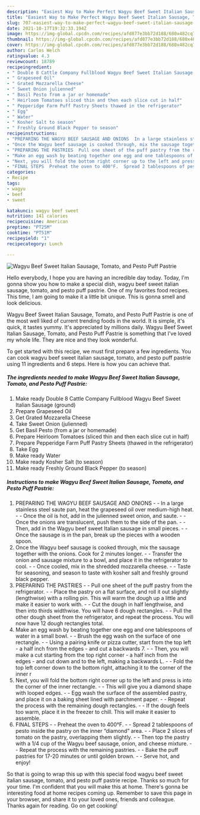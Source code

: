```yaml
---
description: "Easiest Way to Make Perfect Wagyu Beef Sweet Italian Sausage, Tomato, and Pesto Puff Pastrie"
title: "Easiest Way to Make Perfect Wagyu Beef Sweet Italian Sausage, Tomato, and Pesto Puff Pastrie"
slug: 707-easiest-way-to-make-perfect-wagyu-beef-sweet-italian-sausage-tomato-and-pesto-puff-pastrie
date: 2021-10-17T19:32:33.194Z
image: https://img-global.cpcdn.com/recipes/afd877e3bb72d188/680x482cq70/wagyu-beef-sweet-italian-sausage-tomato-and-pesto-puff-pastrie-recipe-main-photo.jpg
thumbnail: https://img-global.cpcdn.com/recipes/afd877e3bb72d188/680x482cq70/wagyu-beef-sweet-italian-sausage-tomato-and-pesto-puff-pastrie-recipe-main-photo.jpg
cover: https://img-global.cpcdn.com/recipes/afd877e3bb72d188/680x482cq70/wagyu-beef-sweet-italian-sausage-tomato-and-pesto-puff-pastrie-recipe-main-photo.jpg
author: Carlos Welch
ratingvalue: 4.3
reviewcount: 18789
recipeingredient:
- " Double 8 Cattle Company Fullblood Wagyu Beef Sweet Italian Sausage ground"
- " Grapeseed Oil"
- " Grated Mozzarella Cheese"
- " Sweet Onion julienned"
- " Basil Pesto from a jar or homemade"
- " Heirloom Tomatoes sliced thin and then each slice cut in half"
- " Pepperidge Farm Puff Pastry Sheets thawed in the refrigerator"
- " Egg"
- " Water"
- " Kosher Salt to season"
- " Freshly Ground Black Pepper to season"
recipeinstructions:
- "PREPARING THE WAGYU BEEF SAUSAGE AND ONIONS  In a large stainless steel saute pan, heat the grapeseed oil over medium-high heat.  Once the oil is hot, add in the julienned sweet onion, and saute.  Once the onions are translucent, push them to the side of the pan.  Then, add in the Wagyu beef sweet Italian sausage in small pieces.  Once the sausage is in the pan, break up the pieces with a wooden spoon."
- "Once the Wagyu beef sausage is cooked through, mix the sausage together with the onions. Cook for 2 minutes longer.  Transfer the onion and sausage mixture to a bowl, and place it in the refrigerator to cool.  Once cooled, mix in the shredded mozzarella cheese.  Taste for seasoning, and season to taste with kosher salt and freshly ground black pepper."
- "PREPARING THE PASTRIES  Pull one sheet of the puff pastry from the refrigerator.  Place the pastry on a flat surface, and roll it out slightly (lengthwise) with a rolling pin. This will warm the dough up a little and make it easier to work with.  Cut the dough in half lengthwise, and then into thirds widthwise. You will have 6 dough rectangles.  Pull the other dough sheet from the refrigerator, and repeat the process. You will now have 12 dough rectangles total."
- "Make an egg wash by beating together one egg and one tablespoons of water in a small bowl.  Brush the egg wash on the surface of one rectangle.  Using a pairing knife or pizza cutter, start from the top left - a half inch from the edges - and cut a backwards 7.  Then, you will make a cut starting from the top right corner - a half inch from the edges - and cut down and to the left, making a backwards L.  Fold the top left corner down to the bottom right, attaching it to the corner of the inner r"
- "Next, you will fold the bottom right corner up to the left and press is into the corner of the inner rectangle.  This will give you a diamond shape with looped edges.  Egg wash the surface of the assembled pastry, and place it on a baking sheet lined with parchment paper.  Repeat the process with the remaining dough rectangles.  If the dough feels too warm, place it in the freezer to chill. This will make it easier to assemble."
- "FINAL STEPS  Preheat the oven to 400°F.  Spread 2 tablespoons of pesto inside the pastry on the inner “diamond” area.  Place 2 slices of tomato on the pastry, overlapping them slightly.  Then top the pastry with a 1/4 cup of the Wagyu beef sausage, onion, and cheese mixture.  Repeat the process with the remaining pastries.  Bake the puff pastries for 17-20 minutes or until golden brown.  Serve hot, and enjoy!"
categories:
- Recipe
tags:
- wagyu
- beef
- sweet

katakunci: wagyu beef sweet 
nutrition: 141 calories
recipecuisine: American
preptime: "PT25M"
cooktime: "PT51M"
recipeyield: "1"
recipecategory: Lunch

---
```



![Wagyu Beef Sweet Italian Sausage, Tomato, and Pesto Puff Pastrie](https://img-global.cpcdn.com/recipes/afd877e3bb72d188/680x482cq70/wagyu-beef-sweet-italian-sausage-tomato-and-pesto-puff-pastrie-recipe-main-photo.jpg)

Hello everybody, I hope you are having an incredible day today. Today, I'm gonna show you how to make a special dish, wagyu beef sweet italian sausage, tomato, and pesto puff pastrie. One of my favorites food recipes. This time, I am going to make it a little bit unique. This is gonna smell and look delicious.

Wagyu Beef Sweet Italian Sausage, Tomato, and Pesto Puff Pastrie is one of the most well liked of current trending foods in the world. It is simple, it's quick, it tastes yummy. It's appreciated by millions daily. Wagyu Beef Sweet Italian Sausage, Tomato, and Pesto Puff Pastrie is something that I've loved my whole life. They are nice and they look wonderful.




To get started with this recipe, we must first prepare a few ingredients. You can cook wagyu beef sweet italian sausage, tomato, and pesto puff pastrie using 11 ingredients and 6 steps. Here is how you can achieve that.

<!--inarticleads1-->

##### The ingredients needed to make Wagyu Beef Sweet Italian Sausage, Tomato, and Pesto Puff Pastrie:

1. Make ready  Double 8 Cattle Company Fullblood Wagyu Beef Sweet Italian Sausage (ground)
1. Prepare  Grapeseed Oil
1. Get  Grated Mozzarella Cheese
1. Take  Sweet Onion (julienned)
1. Get  Basil Pesto (from a jar or homemade)
1. Prepare  Heirloom Tomatoes (sliced thin and then each slice cut in half)
1. Prepare  Pepperidge Farm Puff Pastry Sheets (thawed in the refrigerator)
1. Take  Egg
1. Make ready  Water
1. Make ready  Kosher Salt (to season)
1. Make ready  Freshly Ground Black Pepper (to season)




<!--inarticleads2-->

##### Instructions to make Wagyu Beef Sweet Italian Sausage, Tomato, and Pesto Puff Pastrie:

1. PREPARING THE WAGYU BEEF SAUSAGE AND ONIONS -  - In a large stainless steel saute pan, heat the grapeseed oil over medium-high heat. -  - Once the oil is hot, add in the julienned sweet onion, and saute. -  - Once the onions are translucent, push them to the side of the pan. -  - Then, add in the Wagyu beef sweet Italian sausage in small pieces. -  - Once the sausage is in the pan, break up the pieces with a wooden spoon.
1. Once the Wagyu beef sausage is cooked through, mix the sausage together with the onions. Cook for 2 minutes longer. -  - Transfer the onion and sausage mixture to a bowl, and place it in the refrigerator to cool. -  - Once cooled, mix in the shredded mozzarella cheese. -  - Taste for seasoning, and season to taste with kosher salt and freshly ground black pepper.
1. PREPARING THE PASTRIES -  - Pull one sheet of the puff pastry from the refrigerator. -  - Place the pastry on a flat surface, and roll it out slightly (lengthwise) with a rolling pin. This will warm the dough up a little and make it easier to work with. -  - Cut the dough in half lengthwise, and then into thirds widthwise. You will have 6 dough rectangles. -  - Pull the other dough sheet from the refrigerator, and repeat the process. You will now have 12 dough rectangles total.
1. Make an egg wash by beating together one egg and one tablespoons of water in a small bowl. -  - Brush the egg wash on the surface of one rectangle. -  - Using a pairing knife or pizza cutter, start from the top left - a half inch from the edges - and cut a backwards 7. -  - Then, you will make a cut starting from the top right corner - a half inch from the edges - and cut down and to the left, making a backwards L. -  - Fold the top left corner down to the bottom right, attaching it to the corner of the inner r
1. Next, you will fold the bottom right corner up to the left and press is into the corner of the inner rectangle. -  - This will give you a diamond shape with looped edges. -  - Egg wash the surface of the assembled pastry, and place it on a baking sheet lined with parchment paper. -  - Repeat the process with the remaining dough rectangles. -  - If the dough feels too warm, place it in the freezer to chill. This will make it easier to assemble.
1. FINAL STEPS -  - Preheat the oven to 400°F. -  - Spread 2 tablespoons of pesto inside the pastry on the inner “diamond” area. -  - Place 2 slices of tomato on the pastry, overlapping them slightly. -  - Then top the pastry with a 1/4 cup of the Wagyu beef sausage, onion, and cheese mixture. -  - Repeat the process with the remaining pastries. -  - Bake the puff pastries for 17-20 minutes or until golden brown. -  - Serve hot, and enjoy!




So that is going to wrap this up with this special food wagyu beef sweet italian sausage, tomato, and pesto puff pastrie recipe. Thanks so much for your time. I'm confident that you will make this at home. There's gonna be interesting food at home recipes coming up. Remember to save this page in your browser, and share it to your loved ones, friends and colleague. Thanks again for reading. Go on get cooking!
